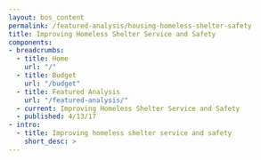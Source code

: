 ```yaml
---
layout: bos_content
permalink: /featured-analysis/housing-homeless-shelter-safety
title: Improving Homeless Shelter Service and Safety
components:
- breadcrumbs:
  - title: Home
    url: "/"
  - title: Budget
    url: "/budget"
  - title: Featured Analysis
    url: "/featured-analysis/"
  - current: Improving Homeless Shelter Service and Safety
  - published: 4/13/17
- intro:
  - title: Improving homeless shelter service and safety
    short_desc: >
---
```

